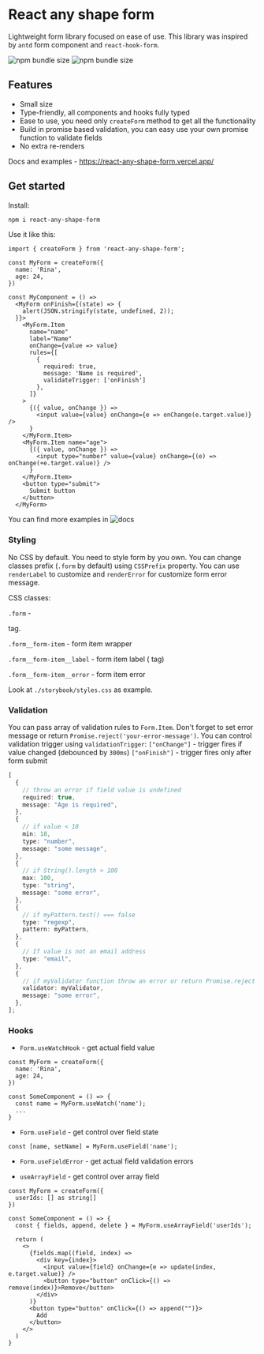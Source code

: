 # React any shape form

Lightweight form library focused on ease of use. This library was inspired by `antd` form component and `react-hook-form`. 

![npm bundle size](https://img.shields.io/bundlephobia/min/react-any-shape-form) ![npm bundle size](https://img.shields.io/bundlephobia/minzip/react-any-shape-form)

## Features

- Small size
- Type-friendly, all components and hooks fully typed
- Ease to use, you need only `createForm` method to get all the functionality
- Build in promise based validation, you can easy use your own promise function to validate fields
- No extra re-renders

Docs and examples - https://react-any-shape-form.vercel.app/

## Get started

Install:

```bash
npm i react-any-shape-form
```

Use it like this:

```tsx
import { createForm } from 'react-any-shape-form';

const MyForm = createForm({
  name: 'Rina',
  age: 24,
})

const MyComponent = () => 
  <MyForm onFinish={(state) => {
    alert(JSON.stringify(state, undefined, 2));
  }}>
    <MyForm.Item
      name="name"
      label="Name"
      onChange={value => value}
      rules={[
        {
          required: true,
          message: 'Name is required',
          validateTrigger: ['onFinish']
        },
      ]}
    >
      {({ value, onChange }) =>
        <input value={value} onChange={e => onChange(e.target.value)} />
      }
    </MyForm.Item>
    <MyForm.Item name="age">
      {({ value, onChange }) =>
        <input type="number" value={value} onChange={(e) => onChange(+e.target.value)} />
      }
    </MyForm.Item>
    <button type="submit">
      Submit button
    </button>
  </MyForm>
```

You can find more examples in ![docs](https://react-any-shape-form.vercel.app/?path=/docs/docs--docs)

### Styling

No CSS by default. You need to style form by you own.
You can change classes prefix (`.form` by default) using `CSSPrefix` property.
You can use `renderLabel` to customize <label> and `renderError` for customize form error message.

CSS classes:

`.form` - <form> tag.

`.form__form-item` - form item wrapper

`.form__form-item__label` - form item label (<label> tag)

`.form__form-item__error` - form item error

Look at `./storybook/styles.css` as example.

### Validation

You can pass array of validation rules to `Form.Item`.
Don't forget to set error message or return `Promise.reject('your-error-message')`.
You can control validation trigger using `validationTrigger`:
`["onChange"]` - trigger fires if value changed (debounced by `300ms`)
`["onFinish"]` - trigger fires only after form submit

```ts
[
  {
    // throw an error if field value is undefined
    required: true,
    message: "Age is required",
  },
  {
    // if value < 18
    min: 18,
    type: "number",
    message: "some message",
  },
  {
    // if String().length > 100
    max: 100,
    type: "string",
    message: "some error",
  },
  {
    // if myPattern.test() === false
    type: "regexp",
    pattern: myPattern,
  },
  {
    // If value is not an email address
    type: "email",
  },
  {
    // if myValidator function throw an error or return Promise.reject
    validator: myValidator,
    message: "some error",
  },
];
```

### Hooks

- `Form.useWatchHook` - get actual field value

```tsx
const MyForm = createForm({
  name: 'Rina',
  age: 24,
})

const SomeComponent = () => {
  const name = MyForm.useWatch('name');
  ...
}

```

- `Form.useField` - get control over field state

```tsx
const [name, setName] = MyForm.useField('name');
```

- `Form.useFieldError` - get actual field validation errors

- `useArrayField` - get control over array field

```tsx
const MyForm = createForm({
  userIds: [] as string[]
})

const SomeComponent = () => {
  const { fields, append, delete } = MyForm.useArrayField('userIds');
  
  return (
    <>
      {fields.map((field, index) =>
        <div key={index}>
          <input value={field} onChange={e => update(index, e.target.value)} />
          <button type="button" onClick={() => remove(index)}>Remove</button>
        </div>
      )}
      <button type="button" onClick={() => append("")}>
        Add
      </button>
    </>
  )
}

```
